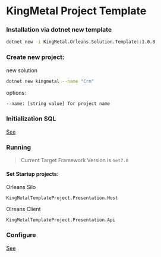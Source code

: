 # KingMetal Project Template

### Installation via dotnet new template

```bash
dotnet new -i KingMetal.Orleans.Solution.Template::1.0.8
```

### Create new project:

new solution

```bash
dotnet new kingmetal --name "Crm"
```

options:

```bash
--name: [string value] for project name
```


### Initialization SQL

[See](src/Infrastructure/KingMetalTemplateProject.Infrastructure.Database/SQL/README.md)

### Running

> Current Target Framework Version is `net7.0`

#### Set Startup projects:

Orleans Silo 

`KingMetalTemplateProject.Presentation.Host`

Olreans Client

`KingMetalTemplateProject.Presentation.Api`

### Configure

[See](Config.md)